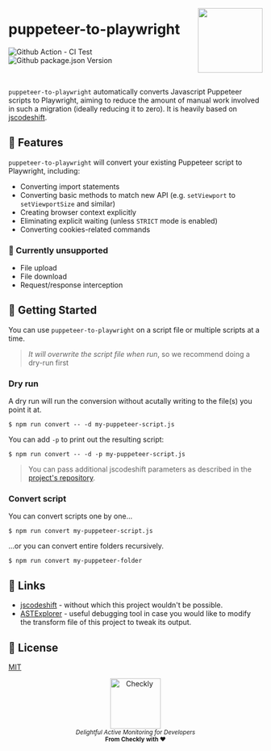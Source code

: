 <p>
  <img height="128" src="https://www.checklyhq.com/images/footer-logo.svg" align="right" />
  <h1>puppeteer-to-playwright</h1>
</p>

<p>
  <img src="https://img.shields.io/github/workflow/status/checkly/puppeteer-to-playwright/ci?label=test" alt="Github Action - CI Test"/>
  <img src="https://img.shields.io/github/package-json/v/checkly/puppeteer-to-playwright" alt="Github package.json Version" />
</p>
<br />

`puppeteer-to-playwright` automatically converts Javascript Puppeteer scripts to Playwright, aiming to reduce the amount of manual work involved in such a migration (ideally reducing it to zero). It is heavily based on [jscodeshift](https://github.com/facebook/jscodeshift).

## 👷 Features

`puppeteer-to-playwright` will convert your existing Puppeteer script to Playwright, including:

- Converting import statements
- Converting basic methods to match new API (e.g. `setViewport` to `setViewportSize` and similar)
- Creating browser context explicitly
- Eliminating explicit waiting (unless `STRICT` mode is enabled)
- Converting cookies-related commands

### 🛑 Currently unsupported

- File upload
- File download
- Request/response interception

## 🚢 Getting Started

You can use `puppeteer-to-playwright` on a script file or multiple scripts at a time.

> _It will overwrite the script file when run_, so we recommend doing a dry-run first

### Dry run

A dry run will run the conversion without acutally writing to the file(s) you point it at.

```
$ npm run convert -- -d my-puppeteer-script.js
```

You can add `-p` to print out the resulting script:

```
$ npm run convert -- -d -p my-puppeteer-script.js
```

> You can pass additional jscodeshift parameters as described in the [project's repository]((https://github.com/facebook/jscodeshift)).

### Convert script

You can convert scripts one by one...

```
$ npm run convert my-puppeteer-script.js
```

...or you can convert entire folders recursively.


```
$ npm run convert my-puppeteer-folder
```

## 🔗 Links

- [jscodeshift](https://github.com/facebook/jscodeshift) - without which this project wouldn't be possible.
- [ASTExplorer](https://astexplorer.net/) - useful debugging tool in case you would like to modify the transform file of this project to tweak its output.

## 📄 License

[MIT](https://github.com/checkly/puppeteer-to-playwright/blob/main/LICENSE)

<p align="center">
  <a href="https://checklyhq.com?utm_source=github&utm_medium=sponsor-logo-github&utm_campaign=headless-recorder" target="_blank">
  <img width="100px" src="https://github.com/checkly/headless-recorder/raw/main/assets/checkly-logo.png?raw=true" alt="Checkly" />
  </a>
  <br />
  <i><sub>Delightful Active Monitoring for Developers</sub></i>
  <br>
  <b><sub>From Checkly with ♥️</sub></b>
<p>
